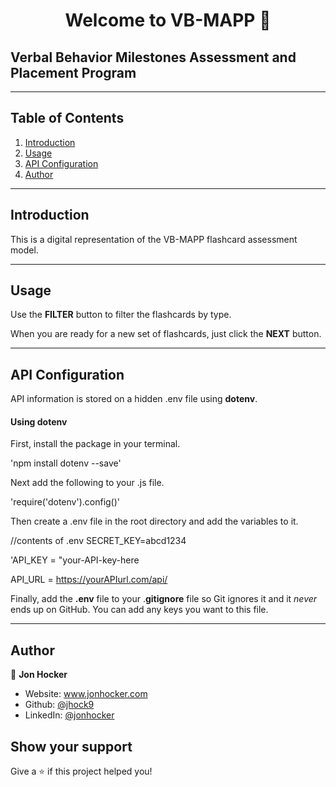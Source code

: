 <h1 align="center">Welcome to VB-MAPP 👋</h1>

## Verbal Behavior Milestones Assessment and Placement Program
***
## Table of Contents
1. [Introduction](#introduction)
2. [Usage](#usage)
3. [API Configuration](#api-configuration)
4. [Author](#author)
***
## Introduction
This is a digital representation of the VB-MAPP flashcard assessment model.
***
## Usage
Use the **FILTER** button to filter the flashcards by type.

When you are ready for a new set of flashcards, just click the **NEXT** button.
***
## API Configuration

API information is stored on a hidden .env file using **dotenv**.

#### Using dotenv
First, install the package in your terminal.

'npm install dotenv --save'

Next add the following to your .js file.

'require('dotenv').config()'

Then create a .env file in the root directory and add the variables to it.

//contents of .env
SECRET_KEY=abcd1234

'API_KEY = "your-API-key-here

API_URL = https://yourAPIurl.com/api/

Finally, add the **.env** file to your .**gitignore** file so Git ignores it and it *never* ends up on GitHub. You can add any keys you want to this file.
***
## Author

👤 **Jon Hocker**

* Website: www.jonhocker.com
* Github: [@jhock9](https://github.com/jhock9)
* LinkedIn: [@jonhocker](https://linkedin.com/in/jonhocker)

## Show your support

Give a ⭐️ if this project helped you!
